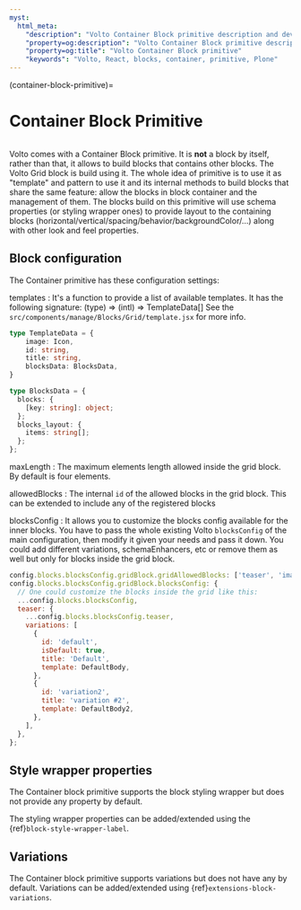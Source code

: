 ```yaml
---
myst:
  html_meta:
    "description": "Volto Container Block primitive description and developer notes"
    "property=og:description": "Volto Container Block primitive description and developer notes"
    "property=og:title": "Volto Container Block primitive"
    "keywords": "Volto, React, blocks, container, primitive, Plone"
---
```


(container-block-primitive)=

# Container Block Primitive

```{versionadded} Volto 17.0.0-alpha.10
```

Volto comes with a Container Block primitive.
It is __not__ a block by itself, rather than that, it allows to build blocks that contains other blocks.
The Volto Grid block is build using it.
The whole idea of primitive is to use it as "template" and pattern to use it and its internal methods to build blocks that share the same feature: allow the blocks in block container and the management of them.
The blocks build on this primitive will use schema properties (or styling wrapper ones) to provide layout to the containing blocks (horizontal/vertical/spacing/behavior/backgroundColor/...) along with other look and feel properties.

## Block configuration

The Container primitive has these configuration settings:

templates
: It's a function to provide a list of available templates.
It has the following signature: (type) => (intl) => TemplateData[]
See the `src/components/manage/Blocks/Grid/template.jsx` for more info.
```ts
type TemplateData = {
    image: Icon,
    id: string,
    title: string,
    blocksData: BlocksData,
}

type BlocksData = {
  blocks: {
    [key: string]: object;
  };
  blocks_layout: {
    items: string[];
  };
};
```

maxLength
: The maximum elements length allowed inside the grid block.
By default is four elements.

allowedBlocks
: The internal `id` of the allowed blocks in the grid block.
This can be extended to include any of the registered blocks

blocksConfig
: It allows you to customize the blocks config available for the inner blocks.
You have to pass the whole existing Volto `blocksConfig` of the main configuration, then modify it given your needs and pass it down.
You could add different variations, schemaEnhancers, etc or remove them as well but only for blocks inside the grid block.
```js
config.blocks.blocksConfig.gridBlock.gridAllowedBlocks: ['teaser', 'image', 'slate'];
config.blocks.blocksConfig.gridBlock.blocksConfig: {
  // One could customize the blocks inside the grid like this:
  ...config.blocks.blocksConfig,
  teaser: {
    ...config.blocks.blocksConfig.teaser,
    variations: [
      {
        id: 'default',
        isDefault: true,
        title: 'Default',
        template: DefaultBody,
      },
      {
        id: 'variation2',
        title: 'variation #2',
        template: DefaultBody2,
      },
    ],
  },
};
```

## Style wrapper properties

The Container block primitive supports the block styling wrapper but does not provide any property by default.

The styling wrapper properties can be added/extended using the {ref}`block-style-wrapper-label`.

## Variations

The Container block primitive supports variations but does not have any by default.
Variations can be added/extended using {ref}`extensions-block-variations`.
